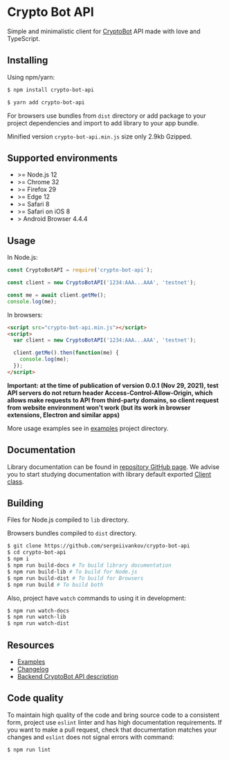 # Crypto Bot API

Simple and minimalistic client for [CryptoBot](https://t.me/CryptoBot) API made with love and TypeScript.

## Installing

Using npm/yarn:
```bash
$ npm install crypto-bot-api
```

```bash
$ yarn add crypto-bot-api
```

For browsers use bundles from `dist` directory or add package to your project dependencies and import to add library to your app bundle.

Minified version `crypto-bot-api.min.js` size only 2.9kb Gzipped.

## Supported environments

- \>= Node.js 12
- \>= Chrome 32
- \>= Firefox 29
- \>= Edge 12
- \>= Safari 8
- \>= Safari on iOS 8
- \> Android Browser 4.4.4

## Usage

In Node.js:

```javascript
const CryptoBotAPI = require('crypto-bot-api');

const client = new CryptoBotAPI('1234:AAA...AAA', 'testnet');

const me = await client.getMe();
console.log(me);
```

In browsers:

```html
<script src="crypto-bot-api.min.js"></script>
<script>
  var client = new CryptoBotAPI('1234:AAA...AAA', 'testnet');

  client.getMe().then(function(me) {
    console.log(me);
  });
</script>
```

**Important: at the time of publication of version 0.0.1 (Nov 29, 2021), test API servers do not return header Access-Control-Allow-Origin, which allows make requests to API from third-party domains, so client request from website environment won't work (but its work in browser extensions, Electron and similar apps)**

More usage examples see in [examples](https://github.com/sergeiivankov/crypto-bot-api/tree/main/examples) project directory.

## Documentation

Library documentation can be found in [repository GitHub page](https://sergeiivankov.github.io/crypto-bot-api/). We advise you to start studying documentation with library default exported [Client class](https://sergeiivankov.github.io/crypto-bot-api/classes/Client.html).

## Building

Files for Node.js compiled to `lib` directory.

Browsers bundles compiled to `dist` directory.

```bash
$ git clone https://github.com/sergeiivankov/crypto-bot-api
$ cd crypto-bot-api
$ npm i
$ npm run build-docs # To build library documentation
$ npm run build-lib # To build for Node.js
$ npm run build-dist # To build for Browsers
$ npm run build # To build both
```

Also, project have `watch` commands to using it in development:
```bash
$ npm run watch-docs
$ npm run watch-lib
$ npm run watch-dist
```

## Resources

* [Examples](https://github.com/sergeiivankov/crypto-bot-api/tree/main/examples)
* [Changelog](https://github.com/sergeiivankov/crypto-bot-api/blob/main/CHANGELOG.md)
* [Backend CryptoBot API description](https://telegra.ph/Crypto-Pay-API-11-25)

## Code quality

To maintain high quality of the code and bring source code to a consistent form, project use `eslint` linter and has high documentation requirements. If you want to make a pull request, check that documentation matches your changes and `eslint` does not signal errors with command:

```bash
$ npm run lint
```
